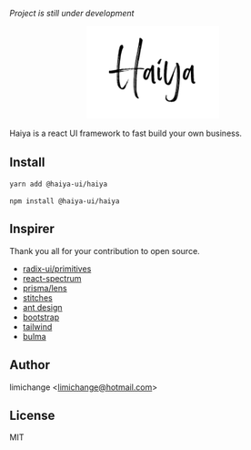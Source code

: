 _Project is still under development_

<p align="center">
  <img width="233" src="https://raw.githubusercontent.com/haiya-ui/haiya-ui/master/assets/logo.png" alt="Haiya logo">
</p>

Haiya is a react UI framework to fast build your own business.

## Install

```
yarn add @haiya-ui/haiya
```

```
npm install @haiya-ui/haiya
```

## Inspirer

Thank you all for your contribution to open source.

- [radix-ui/primitives](https://github.com/radix-ui/primitives)
- [react-spectrum](https://react-spectrum.adobe.com/)
- [prisma/lens](https://github.com/prisma/lens)
- [stitches](https://stitches.dev)
- [ant design](https://ant.design/)
- [bootstrap](https://getbootstrap.com/docs/5.0/getting-started/introduction/)
- [tailwind](https://tailwindcss.com/)
- [bulma](https://bulma.io/)

## Author

limichange <<limichange@hotmail.com>>

## License

MIT
